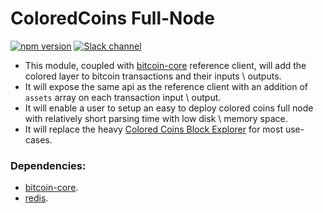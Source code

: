 # ColoredCoins Full-Node

[![npm version](https://badge.fury.io/js/coloredcoins-full-node.svg)](http://badge.fury.io/js/coloredcoins-full-node)
[![Slack channel](http://slack.coloredcoins.org/badge.svg)](http://slack.coloredcoins.org)

* This module, coupled with [bitcoin-core](https://bitcoin.org) reference client, will add the colored layer to bitcoin transactions and their inputs \ outputs.
* It will expose the same api as the reference client with an addition of `assets` array on each transaction input \ output.
* It will enable a user to setup an easy to deploy colored coins full node with relatively short parsing time with low disk \ memory space.
* It will replace the heavy [Colored Coins Block Explorer](https://github.com/Colored-Coins/Colored-Coins-Block-Explorer) for most use-cases.

### Dependencies:
* [bitcoin-core](https://bitcoin.org).
* [redis](https://redis.io).
